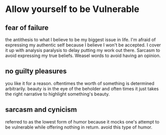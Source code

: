# Allow yourself to be Vulnerable

## fear of failure
the antithesis to what I believe to be my biggest issue in life. I'm afraid of expressing my authentic self because I believe I won't be accepted. I cover it up with analysis paralysis to delay putting my work out there. Sarcasm to avoid expressing my true beliefs. Weasel words to avoid having an opinion. 

## no guilty pleasures
you like it for a reason. oftentimes the worth of something is determined arbitrarily. beauty is in the eye of the beholder and often times it just takes the right narrative  to highlight something's beauty.

## sarcasm and cynicism
referred to as the lowest form of humor because it mocks one's attempt to be vulnerable while offering nothing in return. avoid this type of humor.

